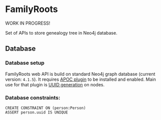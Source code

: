 # FamilyRoots

WORK IN PROGRESS!

Set of APIs to store genealogy tree in Neo4j database.

## Database 

### Database setup

FamilyRoots web API is build on standard Neo4j graph database (current version: `4.1.5`).
It requires [APOC plugin](https://neo4j.com/labs/apoc/4.1/) to be installed and enabled. Main use for that plugin is [UUID generation](https://neo4j.com/labs/apoc/4.1/graph-updates/uuid/) on nodes.

### Database constraints:

```
CREATE CONSTRAINT ON (person:Person)
ASSERT person.uuid IS UNIQUE
```
